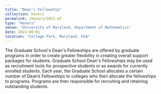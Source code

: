 ```yaml
---
title: "Dean's Fellowship"
collection: honors
permalink: /honors/2022-df
type: "Honors"
venue: "University of Maryland, Department of Mathematics"
date: 2022-08-01
location: "College Park, Maryland, USA"
---
```


The Graduate School's Dean's Fellowships are offered by graduate programs in order to create greater flexibility in creating overall support packages for students. Graduate School Dean's Fellowships may be used as recruitment tools for prospective students or as awards for currently enrolled students. Each year, the Graduate School allocates a certain number of Dean’s Fellowships to colleges who then allocate the fellowships to programs.  Programs are then responsible for recruiting and retaining outstanding students. 